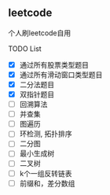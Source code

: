 ## leetcode
个人刷leetcode自用

TODO List

- [x] 通过所有股票类型题目
- [x] 通过所有滑动窗口类型题目
- [x] 二分法题目
- [x] 双指针题目
- [ ] 回溯算法
- [ ] 并查集
- [ ] 图遍历
- [ ] 环检测, 拓扑排序
- [ ] 二分图
- [ ] 最小生成树
- [ ] 二叉树
- [ ] k个一组反转链表
- [ ] 前缀和，差分数组
